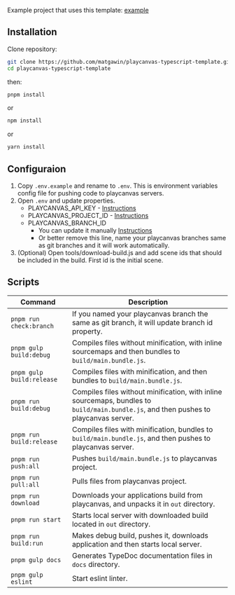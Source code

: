 Example project that uses this template: [example](https://playcanvas.com/project/1030517/overview/testtypescript)

## Installation

Clone repository:

``` bash
git clone https://github.com/matgawin/playcanvas-typescript-template.git
cd playcanvas-typescript-template
```
then:

``` bash
pnpm install
```
or

``` bash
npm install
```
or

``` bash
yarn install
```

## Configuraion

1. Copy `.env.example` and rename to `.env`. This is environment variables config file for pushing code to playcanvas servers.
2. Open `.env` and update properties.
    - PLAYCANVAS_API_KEY - [Instructions](https://developer.playcanvas.com/en/user-manual/api/#authorization)
    - PLAYCANVAS_PROJECT_ID - [Instructions](https://developer.playcanvas.com/en/user-manual/api/#project_id)
    - PLAYCANVAS_BRANCH_ID
        - You can update it manually [Instructions](https://developer.playcanvas.com/en/user-manual/api/#branch_id)
        - Or better remove this line, name your playcanvas branches same as git branches and it will work automatically.
3. (Optional) Open tools/download-build.js and add scene ids that should be included in the build. First id is the initial scene.

## Scripts
| Command                      | Description                                                                                  |
|------------------------------|----------------------------------------------------------------------------------------------|
| `pnpm run check:branch`      | If you named your playcanvas branch the same as git branch, it will update branch id property.|
| `pnpm gulp build:debug`      | Compiles files without minification, with inline sourcemaps and then bundles to `build/main.bundle.js`.|
| `pnpm gulp build:release`    | Compiles files with minification, and then bundles to `build/main.bundle.js`.                |
| `pnpm run build:debug`       | Compiles files without minification, with inline sourcemaps, bundles to `build/main.bundle.js`, and then pushes to playcanvas server.|
| `pnpm run build:release`     | Compiles files with minification, bundles to `build/main.bundle.js`, and then pushes to playcanvas server.|
| `pnpm run push:all`          | Pushes `build/main.bundle.js` to playcanvas project.                                         |
| `pnpm run pull:all`          | Pulls files from playcanvas project.                                                         |
| `pnpm run download`          | Downloads your applications build from playcanvas, and unpacks it in `out` directory.        |
| `pnpm run start`             | Starts local server with downloaded build located in `out` directory.                        |
| `pnpm run build:run`         | Makes debug build, pushes it, downloads application and then starts local server.            |
| `pnpm gulp docs`             | Generates TypeDoc documentation files in `docs` directory.                                   |
| `pnpm gulp eslint`           | Start eslint linter.                                                                         |